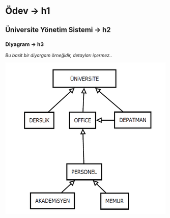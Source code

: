 # Ödev -> h1
## Üniversite Yönetim Sistemi -> h2
### Diyagram -> h3



*Bu basit bir diyargam örneğidir, detayları içermez..*



![diyargram](unv_diyagram.png)


